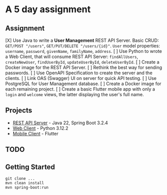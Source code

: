 # A 5 day assignment

## Assignment

[X] Use Java to write a **User Management** REST API Server. Basic CRUD: `GET/POST "/users"`, `GET/PUT/DELETE "/users/{id}"`. `User` model properties: `username`, `password`, `givenName`, `familyName`, `address`.
[ ] Use Python to wrote a Web Client, that will consume REST API Server: `findAllUsers`, `createNewUser`, `findUserById`, `updateUserById`, `deleteUserById`.
[ ] Create a Docker image for the REST API Server.
[ ] Rethink the best way for sending passwords.
[ ] Use OpenAPI Specification to create the server and the clients.
[ ] Link OAS (Swagger) UI on server for quick API testing.
[ ] Use PostgreSQL for User Management database.
[ ] Create a Docker image for each remaining project.
[ ] Create a basic Flutter mobile app with only a `login` and `welcome` views, the latter displaying the user's full name.

## Projects

- [REST API Server][rest-api-server-docs] - Java 22, Spring Boot 3.2.4
- [Web Client][web-client-docs] - Python 3.12.2
- [Mobile Client][mobile-client-docs] - Flutter

[rest-api-server-docs]: #getting-started "Scroll down to getting started"
[web-client-docs]: #todo "Go to Web Client repository"
[mobile-client-docs]: #todo "Go to Mobile Client repository"

## TODO

## Getting Started

```shell
git clone ...
mvn clean install
mvn spring-boot:run
```
